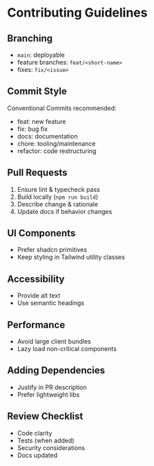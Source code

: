 # Contributing Guidelines

## Branching
- `main`: deployable
- feature branches: `feat/<short-name>`
- fixes: `fix/<issue>`

## Commit Style
Conventional Commits recommended:
- feat: new feature
- fix: bug fix
- docs: documentation
- chore: tooling/maintenance
- refactor: code restructuring

## Pull Requests
1. Ensure lint & typecheck pass
2. Build locally (`npm run build`)
3. Describe change & rationale
4. Update docs if behavior changes

## UI Components
- Prefer shadcn primitives
- Keep styling in Tailwind utility classes

## Accessibility
- Provide alt text
- Use semantic headings

## Performance
- Avoid large client bundles
- Lazy load non-critical components

## Adding Dependencies
- Justify in PR description
- Prefer lightweight libs

## Review Checklist
- Code clarity
- Tests (when added)
- Security considerations
- Docs updated

